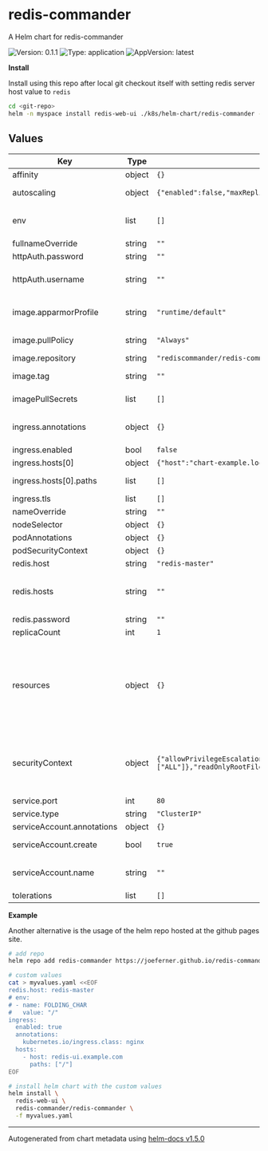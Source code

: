# redis-commander

A Helm chart for redis-commander

![Version: 0.1.1](https://img.shields.io/badge/Version-0.1.1-informational?style=flat-square) ![Type: application](https://img.shields.io/badge/Type-application-informational?style=flat-square) ![AppVersion: latest](https://img.shields.io/badge/AppVersion-latest-informational?style=flat-square)

**Install**

Install using this repo after local git checkout itself with setting redis server host value
to `redis`

```sh
cd <git-repo>
helm -n myspace install redis-web-ui ./k8s/helm-chart/redis-commander --set redis.host=redis
```

## Values

| Key | Type | Default | Description |
|-----|------|---------|-------------|
| affinity | object | `{}` |  |
| autoscaling | object | `{"enabled":false,"maxReplicas":1,"minReplicas":1,"targetCPUUtilizationPercentage":80}` | Autoscaling configuration for k8s deployment |
| env | list | `[]` | Extra env vars for the main container redis-commander in array structure ([{name: ... , value: ...}, {name: ... , value: ...}]). |
| fullnameOverride | string | `""` |  |
| httpAuth.password | string | `""` | Specify http basic password for the web ui |
| httpAuth.username | string | `""` | Specify http basic username and password to protect access to redis commander web ui |
| image.apparmorProfile | string | `"runtime/default"` | Enable AppArmor per default when available on k8s host, change to "unconfined" to disable |
| image.pullPolicy | string | `"Always"` | Deployment pull policy, either "Always" or "IfNotPresent" |
| image.repository | string | `"rediscommander/redis-commander"` | Docker image to deploy |
| image.tag | string | `""` | Overrides the image tag whose default is the chart appVersion. |
| imagePullSecrets | list | `[]` | Optional image pull secrets for private docker registries |
| ingress.annotations | object | `{}` | Add additional annotations for the ingess spec Example:   'kubernetes.io/ingress.class: nginx' or 'kubernetes.io/tls-acme: "true"' |
| ingress.enabled | bool | `false` | Enable Ingress for the service |
| ingress.hosts[0] | object | `{"host":"chart-example.local","paths":[]}` | Host name to use for the ingress definition |
| ingress.hosts[0].paths | list | `[]` | Optional list of paths within the given host for path-based routing |
| ingress.tls | list | `[]` |  |
| nameOverride | string | `""` |  |
| nodeSelector | object | `{}` |  |
| podAnnotations | object | `{}` |  |
| podSecurityContext | object | `{}` |  |
| redis.host | string | `"redis-master"` | Specifies a single Redis host |
| redis.hosts | string | `""` | Alternative: Specifies multiple redis endpoints <label:host:port>,... instead of one in "redis.host" Example: "local:localhost:6379,myredis:10.10.20.30" |
| redis.password | string | `""` | Specifies redis password |
| replicaCount | int | `1` |  |
| resources | object | `{}` | We usually recommend not to specify default resources and to leave this as a conscious choice for the user. This also increases chances charts run on environments with little resources, such as Minikube. If you do want to specify resources, uncomment the following lines, adjust them as necessary, and remove the curly braces after 'resources:'. |
| securityContext | object | `{"allowPrivilegeEscalation":false,"capabilities":{"drop":["ALL"]},"readOnlyRootFilesystem":false,"runAsNonRoot":true}` | Configuration of the linux security context for the docker image. This restricts the rights of the running docker image as far as possible. "readOnlyRootFilesystem" must be set to false to auto-generate a config file with multiple redis hosts or sentinel hosts |
| service.port | int | `80` | External port where service is available |
| service.type | string | `"ClusterIP"` | Type of k8s service to export |
| serviceAccount.annotations | object | `{}` | Annotations to add to the service account |
| serviceAccount.create | bool | `true` | Specifies whether a service account should be created |
| serviceAccount.name | string | `""` | The name of the service account to use. If not set and create is true, a name is generated using the fullname template |
| tolerations | list | `[]` |  |

**Example**

Another alternative is the usage of the helm repo hosted at the github pages site.
```sh
# add repo
helm repo add redis-commander https://joeferner.github.io/redis-commander/

# custom values
cat > myvalues.yaml <<EOF
redis.host: redis-master
# env:
# - name: FOLDING_CHAR
#   value: "/"
ingress:
  enabled: true
  annotations:
    kubernetes.io/ingress.class: nginx
  hosts:
    - host: redis-ui.example.com
      paths: ["/"]
EOF

# install helm chart with the custom values
helm install \
  redis-web-ui \
  redis-commander/redis-commander \
  -f myvalues.yaml

```

----------------------------------------------
Autogenerated from chart metadata using [helm-docs v1.5.0](https://github.com/norwoodj/helm-docs/releases/v1.5.0)
